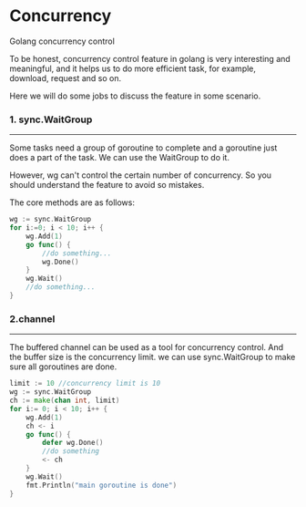# Concurrency
Golang concurrency control



To be honest, concurrency control feature in golang is very interesting and meaningful, and it helps us to do more efficient task, for example, download, request and so on. 

Here we will do some jobs to discuss the feature in some scenario.

### 1. sync.WaitGroup

---
Some tasks need a group of goroutine to complete and a goroutine just does a part of the task. We can use the WaitGroup to do it.

However, wg can't control the certain number of concurrency. So you should understand the feature to avoid so mistakes.

The core methods are as follows:
~~~go
wg := sync.WaitGroup
for i:=0; i < 10; i++ {
    wg.Add(1)
    go func() {
        //do something...
        wg.Done()
    }
    wg.Wait()
    //do something...
}
~~~

### 2.channel

---
The buffered channel can be used as a tool for concurrency control. And the buffer size is the concurrency limit.
we can use sync.WaitGroup to make sure all goroutines are done.
```go
limit := 10 //concurrency limit is 10
wg := sync.WaitGroup
ch := make(chan int, limit)
for i:= 0; i < 10; i++ {
	wg.Add(1)
	ch <- i
	go func() {
		defer wg.Done()
		//do something
		<- ch
    }
	wg.Wait()
	fmt.Println("main goroutine is done")
}
```
